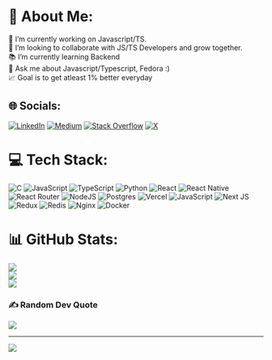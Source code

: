 # 💫 About Me:
🔭 I’m currently working on Javascript/TS.<br>👯 I’m looking to collaborate with JS/TS Developers and grow together.<br> 📚 I’m currently learning Backend<br>💬 Ask me about Javascript/Typescript, Fedora :)<br>📈 Goal is to get atleast 1% better everyday <br>


## 🌐 Socials:
[![LinkedIn](https://img.shields.io/badge/LinkedIn-%230077B5.svg?logo=linkedin&logoColor=white)](https://linkedin.com/in/https://www.linkedin.com/in/devang-yadav-013844269/) [![Medium](https://img.shields.io/badge/Medium-12100E?logo=medium&logoColor=white)](https://medium.com/@devang82) [![Stack Overflow](https://img.shields.io/badge/-Stackoverflow-FE7A16?logo=stack-overflow&logoColor=white)](https://stackoverflow.com/users/0xdevang1) [![X](https://img.shields.io/badge/X-black.svg?logo=X&logoColor=white)](https://x.com/0xdevang1) 

# 💻 Tech Stack:
![C](https://img.shields.io/badge/c-%2300599C.svg?style=for-the-badge&logo=c&logoColor=white) ![JavaScript](https://img.shields.io/badge/javascript-%23323330.svg?style=for-the-badge&logo=javascript&logoColor=%23F7DF1E) ![TypeScript](https://img.shields.io/badge/typescript-%23007ACC.svg?style=for-the-badge&logo=typescript&logoColor=white) ![Python](https://img.shields.io/badge/python-3670A0?style=for-the-badge&logo=python&logoColor=ffdd54) ![React](https://img.shields.io/badge/react-%2320232a.svg?style=for-the-badge&logo=react&logoColor=%2361DAFB) ![React Native](https://img.shields.io/badge/react_native-%2320232a.svg?style=for-the-badge&logo=react&logoColor=%2361DAFB) ![React Router](https://img.shields.io/badge/React_Router-CA4245?style=for-the-badge&logo=react-router&logoColor=white) ![NodeJS](https://img.shields.io/badge/node.js-6DA55F?style=for-the-badge&logo=node.js&logoColor=white) ![Postgres](https://img.shields.io/badge/postgres-%23316192.svg?style=for-the-badge&logo=postgresql&logoColor=white) ![Vercel](https://img.shields.io/badge/vercel-%23000000.svg?style=for-the-badge&logo=vercel&logoColor=white) ![JavaScript](https://img.shields.io/badge/javascript-%23323330.svg?style=for-the-badge&logo=javascript&logoColor=%23F7DF1E) ![Next JS](https://img.shields.io/badge/Next-black?style=for-the-badge&logo=next.js&logoColor=white) ![Redux](https://img.shields.io/badge/redux-%23593d88.svg?style=for-the-badge&logo=redux&logoColor=white) ![Redis](https://img.shields.io/badge/redis-%23DD0031.svg?style=for-the-badge&logo=redis&logoColor=white) ![Nginx](https://img.shields.io/badge/nginx-%23009639.svg?style=for-the-badge&logo=nginx&logoColor=white) ![Docker](https://img.shields.io/badge/docker-%230db7ed.svg?style=for-the-badge&logo=docker&logoColor=white)
# 📊 GitHub Stats:
![](https://github-readme-stats.vercel.app/api?username=devangnpm&theme=tokyonight&hide_border=false&include_all_commits=false&count_private=false)<br/>
![](https://github-readme-streak-stats.herokuapp.com/?user=devangnpm&theme=tokyonight&hide_border=false)<br/>
![](https://github-readme-stats.vercel.app/api/top-langs/?username=devangnpm&theme=tokyonight&hide_border=false&include_all_commits=false&count_private=false&layout=compact)

### ✍️ Random Dev Quote
![](https://quotes-github-readme.vercel.app/api?type=horizontal&theme=radical)

---
[![](https://visitcount.itsvg.in/api?id=devangnpm&icon=5&color=12)](https://visitcount.itsvg.in)

<!-- Proudly created with GPRM ( https://gprm.itsvg.in ) -->
